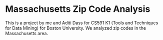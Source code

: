# Massachusetts Zip Code Analysis

This is a project by me and Aditi Dass for CS591 K1 (Tools and Techniques for Data Mining) for Boston University. We analyzed zip codes in the Massachusetts area.
